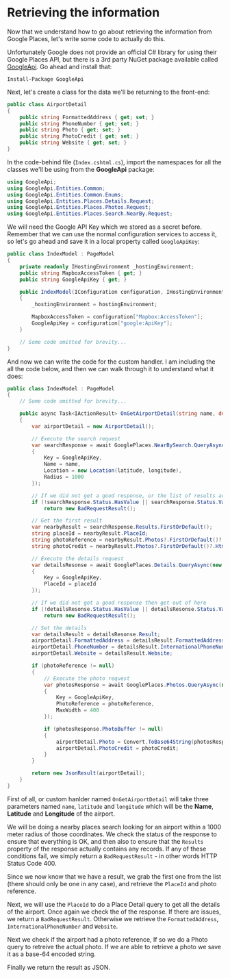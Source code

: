 # Retrieving the information

Now that we understand how to go about retrieving the information from Google Places, let's write some code to actually do this.

Unfortunately Google does not provide an official C# library for using their Google Places API, but there is a 3rd party NuGet package available called [GoogleApi](https://www.nuget.org/packages/googleapi). Go ahead and install that:

```text
Install-Package GoogleApi
```

Next, let's create a class for the data we'll be returning to the front-end:

```csharp
public class AirportDetail
{
    public string FormattedAddress { get; set; }
    public string PhoneNumber { get; set; }
    public string Photo { get; set; }
    public string PhotoCredit { get; set; }
    public string Website { get; set; }
}
```

In the code-behind file (`Index.cshtml.cs`), import the namespaces for all the classes we'll be using from the **GoogleApi** package:

```csharp
using GoogleApi;
using GoogleApi.Entities.Common;
using GoogleApi.Entities.Common.Enums;
using GoogleApi.Entities.Places.Details.Request;
using GoogleApi.Entities.Places.Photos.Request;
using GoogleApi.Entities.Places.Search.NearBy.Request;
```

We will need the Google API Key which we stored as a secret before. Remember that we can use the normal configuration services to access it, so let's go ahead and save it in a local property called `GoogleApiKey`:
 
```csharp
public class IndexModel : PageModel
{
    private readonly IHostingEnvironment _hostingEnvironment;
    public string MapboxAccessToken { get; }
    public string GoogleApiKey { get; }

    public IndexModel(IConfiguration configuration, IHostingEnvironment hostingEnvironment)
    {
        _hostingEnvironment = hostingEnvironment;

        MapboxAccessToken = configuration["Mapbox:AccessToken"];
        GoogleApiKey = configuration["google:ApiKey"];
    }

    // Some code omitted for brevity...
}
```

And now we can write the code for the custom handler. I am including the all the code below, and then we can walk through it to understand what it does:

```csharp
public class IndexModel : PageModel
{
    // Some code omitted for brevity...

    public async Task<IActionResult> OnGetAirportDetail(string name, double latitude, double longitude)
    {
        var airportDetail = new AirportDetail();

        // Execute the search request
        var searchResponse = await GooglePlaces.NearBySearch.QueryAsync(new PlacesNearBySearchRequest
        {
            Key = GoogleApiKey,
            Name = name,
            Location = new Location(latitude, longitude),
            Radius = 1000
        });

        // If we did not get a good response, or the list of results are empty then get out of here
        if (!searchResponse.Status.HasValue || searchResponse.Status.Value != Status.Ok || !searchResponse.Results.Any())
            return new BadRequestResult();

        // Get the first result
        var nearbyResult = searchResponse.Results.FirstOrDefault();
        string placeId = nearbyResult.PlaceId;
        string photoReference = nearbyResult.Photos?.FirstOrDefault()?.PhotoReference;
        string photoCredit = nearbyResult.Photos?.FirstOrDefault()?.HtmlAttributions.FirstOrDefault();

        // Execute the details request
        var detailsResonse = await GooglePlaces.Details.QueryAsync(new PlacesDetailsRequest
        {
            Key = GoogleApiKey,
            PlaceId = placeId
        });

        // If we did not get a good response then get out of here
        if (!detailsResonse.Status.HasValue || detailsResonse.Status.Value != Status.Ok)
            return new BadRequestResult();

        // Set the details
        var detailsResult = detailsResonse.Result;
        airportDetail.FormattedAddress = detailsResult.FormattedAddress;
        airportDetail.PhoneNumber = detailsResult.InternationalPhoneNumber;
        airportDetail.Website = detailsResult.Website;

        if (photoReference != null)
        {
            // Execute the photo request
            var photosResponse = await GooglePlaces.Photos.QueryAsync(new PlacesPhotosRequest
            {
                Key = GoogleApiKey,
                PhotoReference = photoReference,
                MaxWidth = 400
            });

            if (photosResponse.PhotoBuffer != null)
            {
                airportDetail.Photo = Convert.ToBase64String(photosResponse.PhotoBuffer);
                airportDetail.PhotoCredit = photoCredit;
            }
        }

        return new JsonResult(airportDetail);
    }
}
```

First of all, or custom hanlder named `OnGetAirportDetail` will take three parameters named `name`, `latitude` and `longitude` which will be the **Name**, **Latitude** and **Longitude** of the airport. 

We will be doing a nearby places search looking for an airport within a 1000 meter radius of those coordinates. We check the status of the response to ensure that everything is OK, and then also to ensure that the `Results` property of the response actually contains any records. If any of these conditions fail, we simply return a `BadRequestResult` - in other words HTTP Status Code 400.

Since we now know that we have a result, we grab the first one from the list (there should only be one in any case), and retrieve the `PlaceId` and photo reference.

Next, we will use the `PlaceId` to do a Place Detail query to get all the details of the airport. Once again we check the of the response. If there are issues, we return a `BadRequestResult`. Otherwise we retrieve the `FormattedAddress`, `InternationalPhoneNumber` and `Website`.

Next we check if the airport had a photo reference, If so we do a Photo query to retreive the actual photo. If we are able to retrieve a photo we save it as a base-64 encoded string.

Finally we return the result as JSON. 